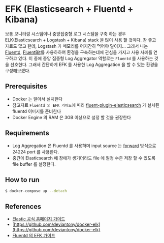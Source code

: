 # EFK (Elasticsearch + Fluentd + Kibana)
보통 모니터링 시스템이나 중앙집중형 로그 시스템을 구축 하는 경우 ELK(Elasticsearch + Logstash + Kibana) stack 을 많이 사용 할 것이다. 참 좋고 자료도 많고 한데, Logstash 가 메모리를 어지간히 먹어야 말이지... 그래서 나는 [Fluentd][1], [FluentBit][2]를 사용하하여 환경을 구축하는데에 관심을 가지고 사용 사례를 연구하고 있다. 이 중에 중앙 집중형 Log Aggregator 역할로는 `Fluentd` 를 사용하는 것을 선호한다. 그래서 간단하게 EFK 를 사용한 Log Aggregation 을 할 수 있는 환경을 구성해보겠다.

## Prerequisites
- Docker 는 알아서 설치한다
- 참고자료 `Fluentd 의 EFK 가이드`에 따라 [fluent-plugin-elasticsearch][4] 가 설치된 fluentd 이미지를 준비한다
- Docker Engine 의 RAM 은 3GB 이상으로 설정 할 것을 권장한다

## Requirements
- Log Aggregation 은 Fluentd 를 사용하며 input source 는 [forward][3] 방식으로 24224 port 를 사용한다.
- 중간에 Elasticsearch 에 장애가 생기더라도 file 에 일정 수준 저장 할 수 있도록 file buffer 를 설정한다.

## How to run
```bash
$ docker-compose up --detach
```

## References
- [Elastic 공식 홈페이지 가이드](https://www.elastic.co/guide/en/elastic-stack-get-started/current/get-started-docker.html)
- [https://github.com/deviantony/docker-elk](https://github.com/deviantony/docker-elk)
- [Fluentd 의 EFK 가이드](https://docs.fluentd.org/container-deployment/docker-compose)

<!-- Links -->
[1]: https://docs.fluentd.org/ "Fluentd Documentation"
[2]: https://docs.fluentbit.io/manual/ "Fluent Bit Documentation"
[3]: https://docs.fluentd.org/input/forward "Fluentd forward input"
[4]: https://github.com/uken/fluent-plugin-elasticsearch "Fluentd elasticsearch plugin"